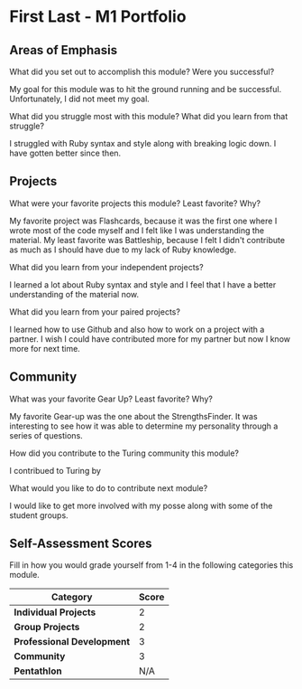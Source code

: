 # First Last - M1 Portfolio

## Areas of Emphasis

What did you set out to accomplish this module? Were you successful?

My goal for this module was to hit the ground running and be successful.  Unfortunately, I did not meet my goal.

What did you struggle most with this module? What did you learn from that struggle?

I struggled with Ruby syntax and style along with breaking logic down.  I have gotten better since then.



## Projects

What were your favorite projects this module? Least favorite? Why?

My favorite project was Flashcards, because it was the first one where I wrote most of the code myself and I felt like I was understanding the material.  My least favorite was Battleship, because I felt I didn't contribute as much as I should have due to my lack of Ruby knowledge.

What did you learn from your independent projects?

I learned a lot about Ruby syntax and style and I feel that I have a better understanding of the material now.

What did you learn from your paired projects?

I learned how to use Github and also how to work on a project with a partner.  I wish I could have contributed more for my partner but now I know more for next time.

## Community

What was your favorite Gear Up? Least favorite? Why?

My favorite Gear-up was the one about the StrengthsFinder.  It was interesting to see how it was able to determine my personality through a series of questions.  

How did you contribute to the Turing community this module?

I contribued to Turing by

What would you like to do to contribute next module?

I would like to get more involved with my posse along with some of the student groups.  

## Self-Assessment Scores

Fill in how you would grade yourself from 1-4 in the following categories this module.

| Category                     | Score |
| -----------------------------| ----- |
| **Individual Projects**      |   2   |
| **Group Projects**           |   2   |
| **Professional Development** |   3   |
| **Community**                |   3   |
| **Pentathlon**               |   N/A |
